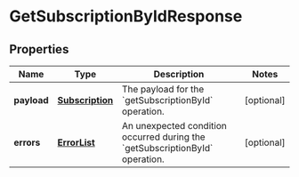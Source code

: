 
# GetSubscriptionByIdResponse

## Properties
Name | Type | Description | Notes
------------ | ------------- | ------------- | -------------
**payload** | [**Subscription**](Subscription.md) | The payload for the &#x60;getSubscriptionById&#x60; operation. |  [optional]
**errors** | [**ErrorList**](ErrorList.md) | An unexpected condition occurred during the &#x60;getSubscriptionById&#x60; operation. |  [optional]



